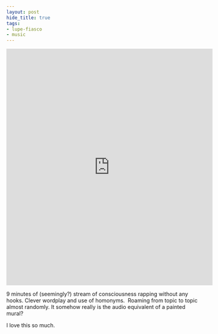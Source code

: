 ```yaml
---
layout: post
hide_title: true
tags:
- lupe-fiasco
- music
---
```

<iframe class="spotify_audio_player" src="https://embed.spotify.com/?uri=spotify%3Atrack%3A2zWZV7b1xu1qZPaMjavvpS&amp;view=coverart" frameborder="0" allowtransparency="true" width="540" height="620"></iframe>

9 minutes of (seemingly?) stream of consciousness rapping without any hooks. Clever wordplay and use of homonyms.  Roaming from topic to topic almost randomly. It somehow really is the audio equivalent of a painted mural?

I love this so much.

